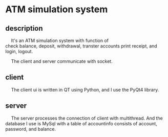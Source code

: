 # ATM simulation system

## description

&emsp;  It's an ATM simulation system with function of</br>
check balance, deposit, withdrawal, transter accounts print receipt, and login, logout.</br>

&emsp;  The client and server communicate with socket.

## client

&emsp;  The client ui is written in QT using Python, and I use the PyQt4 library.

## server

&emsp;  The server processes the connection of client with multithread. And the database I use is MySql with a table of accountinfo consists of account, password, and balance.